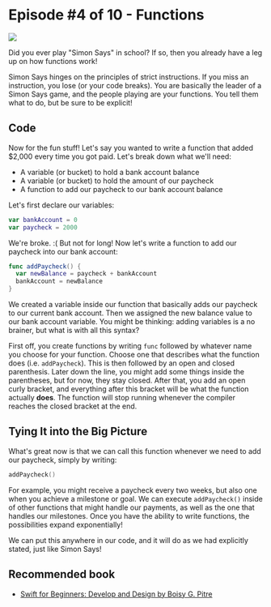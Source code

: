 # Episode #4 of 10 - Functions

![](https://4cawmi2va33i3w6dek1d7y1m-wpengine.netdna-ssl.com/wp-content/uploads/2017/06/4-4.jpg)

Did you ever play "Simon Says" in school? If so, then you already have a leg up on how functions work!

Simon Says hinges on the principles of strict instructions. If you miss an instruction, you lose (or your code breaks). You are basically the leader of a Simon Says game, and the people playing are your functions. You tell them what to do, but be sure to be explicit!

## Code

Now for the fun stuff! Let's say you wanted to write a function that added $2,000 every time you got paid. Let's break down what we'll need:

- A variable (or bucket) to hold a bank account balance
- A variable (or bucket) to hold the amount of our paycheck
- A function to add our paycheck to our bank account balance

Let's first declare our variables:

```swift
var bankAccount = 0
var paycheck = 2000
```

We're broke. :( But not for long! Now let's write a function to add our paycheck into our bank account:

```swift
func addPaycheck() {
  var newBalance = paycheck + bankAccount
  bankAccount = newBalance
}
```

We created a variable inside our function that basically adds our paycheck to our current bank account. Then we assigned the new balance value to our bank account variable. You might be thinking: adding variables is a no brainer, but what is with all this syntax?

First off, you create functions by writing `func` followed by whatever name you choose for your function. Choose one that describes what the function does (i.e. `addPaycheck`). This is then followed by an open and closed parenthesis. Later down the line, you might add some things inside the parentheses, but for now, they stay closed. After that, you add an open curly bracket, and everything after this bracket will be what the function actually **does**. The function will stop running whenever the compiler reaches the closed bracket at the end.

## Tying It into the Big Picture

What's great now is that we can call this function whenever we need to add our paycheck, simply by writing:

```swift
addPaycheck()
```

For example, you might receive a paycheck every two weeks, but also one when you achieve a milestone or goal. We can execute `addPaycheck()` inside of other functions that might handle our payments, as well as the one that handles our milestones. Once you have the ability to write functions, the possibilities expand exponentially!

We can put this anywhere in our code, and it will do as we had explicitly stated, just like Simon Says!

## Recommended book

- [Swift for Beginners: Develop and Design by Boisy G. Pitre](https://www.amazon.com/gp/product/B018KYYDMS/ref=as_li_qf_sp_asin_il_tl?ie=UTF8&tag=highbrow01-20&camp=1789&creative=9325&linkCode=as2&creativeASIN=B018KYYDMS&linkId=997cba24a0885e9386067daa5bb228bf)

